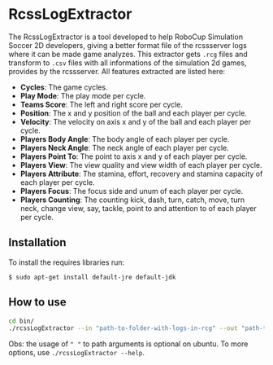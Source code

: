 # RcssLogExtractor 
The RcssLogExtractor is a tool developed to help RoboCup Simulation Soccer 2D developers, giving a better format file of the rcssserver logs where it can be made game analyzes. This extractor gets `.rcg` files and transform to `.csv` files with all informations of the simulation 2d games, provides by the rcssserver. All features extracted are listed here:

* **Cycles**: The game cycles.
* **Play Mode**: The play mode per cycle.
* **Teams Score**: The left and right score per cycle.
* **Position**: The x and y position of the ball and each player per cycle.
* **Velocity**: The velocity on axis x and y of the ball and each player per cycle.
* **Players Body Angle**: The body angle of each player per cycle.
* **Players Neck Angle**: The neck angle of each player per cycle.
* **Players Point To**: The point to axis x and y of each player per cycle.
* **Players View**: The view quality and view width of each player per cycle.
* **Players Attribute**: The stamina, effort, recovery and stamina capacity of each player per cycle.
* **Players Focus**: The focus side and unum of each player per cycle.
* **Players Counting**: The counting kick, dash, turn, catch, move, turn neck, change view, say, tackle, point to and attention to of each player per cycle.


## Installation

To install the requires libraries run:

    $ sudo apt-get install default-jre default-jdk

## How to use

```sh
cd bin/
./rcssLogExtractor --in "path-to-folder-with-logs-in-rcg" --out "path-to-folder-to-put-csv-files"
```

Obs: the usage of `" "` to path arguments is optional on ubuntu. To more options, use `./rcssLogExtractor --help`.